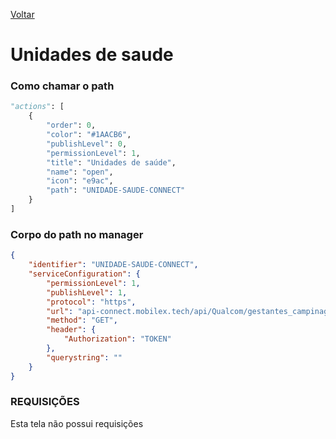 [Voltar](./unidadesdeatendimento.md)
# Unidades de saude
### Como chamar o path
~~~ python
"actions": [
    {
        "order": 0,
        "color": "#1AACB6",
        "publishLevel": 0,
        "permissionLevel": 1,
        "title": "Unidades de saúde",
        "name": "open",
        "icon": "e9ac",
        "path": "UNIDADE-SAUDE-CONNECT"
    }
]
~~~

### Corpo do path no manager
``` json
{
    "identifier": "UNIDADE-SAUDE-CONNECT",
    "serviceConfiguration": {
        "permissionLevel": 1,
        "publishLevel": 1,
        "protocol": "https",
        "url": "api-connect.mobilex.tech/api/Qualcom/gestantes_campinagrande_SANDBOX/gestantes_cg/unidadeSaude/response",
        "method": "GET",
        "header": {
            "Authorization": "TOKEN"
        },
        "querystring": ""
    }
}

```

### REQUISIÇÕES
Esta tela não possui requisições